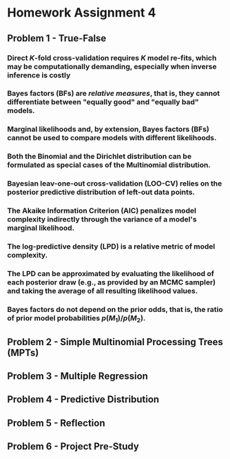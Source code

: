 # Homework Assignment 4

## Problem 1 - True-False

### Direct $K$-fold cross-validation requires $K$ model re-fits, which may be computationally demanding, especially when inverse inference is costly

### Bayes factors (BFs) are *relative measures*, that is, they cannot differentiate between "equally good" and "equally bad" models.

### Marginal likelihoods and, by extension, Bayes factors (BFs) cannot be used to compare models with different likelihoods.

### Both the Binomial and the Dirichlet distribution can be formulated as special cases of the Multinomial distribution.

### Bayesian leav-one-out cross-validation (LOO-CV) relies on the posterior predictive distribution of left-out data points.

### The Akaike Information Criterion (AIC) penalizes model complexity indirectly through the variance of a model's marginal likelihood.

### The log-predictive density (LPD) is a relative metric of model complexity.

### The LPD can be approximated by evaluating the likelihood of each posterior draw (e.g., as provided by an MCMC sampler) and taking the average of all resulting likelihood values.

### Bayes factors do not depend on the prior odds, that is, the ratio of prior model probabilities $p(M_1)/p(M_2)$.

## Problem 2 - Simple Multinomial Processing Trees (MPTs)

## Problem 3 - Multiple Regression

## Problem 4 - Predictive Distribution

## Problem 5 - Reflection

## Problem 6 - Project Pre-Study
